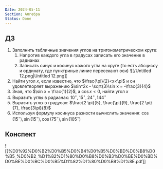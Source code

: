 ```yaml
---
Date: 2024-05-11
Section: Алгебра
Status: Done
---
```

## ДЗ
1. Заполнить табличные значения углов на тригонометрическом круге:
    1. Напротив каждого угла в градусах записать его значение в радианах
    2. Записать синус и косинус кажого угла на круге (то есть абсциссу и ординату, где пунктриные линие пересекают оси)
![[/Untitled 12.png|Untitled 12.png]]
1. Найти угол $x$﻿, если известно, что $\frac{\pi}{2}<x<\pi$﻿ и он удовлетворяет выражению $\sin^2x - \sqrt{3}\sin x = -\frac{3}{4}$﻿
2. Зная, что $\sin x = \frac{1}{2}$﻿, а $\cos x < 0$﻿, найти угол $x$﻿
3. Выразить углы в радианах: $10^\circ, 15^\circ, 24^\circ, 144^\circ$﻿
4. Выразить углы в градусах: $\frac{2 \pi}{5}, \frac{\pi}{9}, \frac{2 \pi}{7}, \frac{3\pi}{8}$﻿
5. Используя формулу косинуса разности вычислить значения: $\cos(15^\circ), \sin(15^\circ), \cos(75^\circ), \sin(105^\circ)$﻿
## Конспект
![[%D0%92%D0%B2%D0%B5%D0%B4%D0%B5%D0%BD%D0%B8%D0%B5_%D0%B2_%D1%82%D1%80%D0%B8%D0%B3%D0%BE%D0%BD%D0%BE%D0%BC%D0%B5%D1%82%D1%80%D0%B8%D1%8E.pdf]]